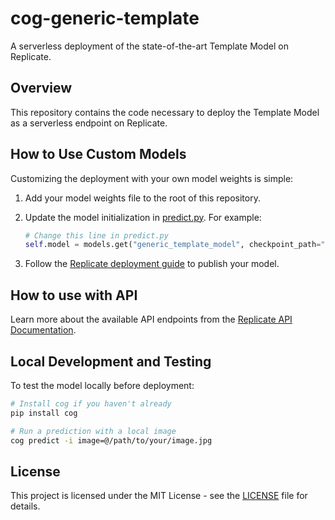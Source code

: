 # cog-generic-template

A serverless deployment of the state-of-the-art Template Model on Replicate.

## Overview

This repository contains the code necessary to deploy the Template Model as a serverless endpoint on Replicate.

## How to Use Custom Models

Customizing the deployment with your own model weights is simple:

1. Add your model weights file to the root of this repository.
2. Update the model initialization in [predict.py](predict.py). For example:

   ```python
   # Change this line in predict.py
   self.model = models.get("generic_template_model", checkpoint_path="your-custom-model.pth", num_classes=17)
   ```

3. Follow the [Replicate deployment guide](https://replicate.com/docs/guides/deploy-a-custom-model) to publish your model.

## How to use with API

Learn more about the available API endpoints from the [Replicate API Documentation](https://replicate.com/hardikdava/rf-detr/api).

## Local Development and Testing

To test the model locally before deployment:

```bash
# Install cog if you haven't already
pip install cog

# Run a prediction with a local image
cog predict -i image=@/path/to/your/image.jpg
```

## License

This project is licensed under the MIT License - see the [LICENSE](https://github.com/V-Sekai-fire/cog-template/blob/main/LICENSE) file for details.